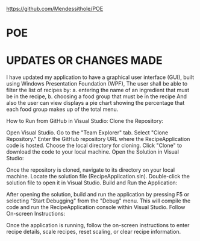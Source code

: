 https://github.com/Mendessithole/POE

# POE
# UPDATES OR CHANGES MADE
I have updated my application to have a graphical user interface (GUI), built using Windows Presentation Foundation (WPF), The user shall be able to filter the list of recipes by: a. entering the name of an ingredient that must be in the recipe, b. choosing a food group that must be in the recipe And also the user can view displays a pie chart showing the percentage that each food group makes up of the total menu.

How to Run from GitHub in Visual Studio: Clone the Repository:

Open Visual Studio. Go to the "Team Explorer" tab. Select "Clone Repository." Enter the GitHub repository URL where the RecipeApplication code is hosted. Choose the local directory for cloning. Click "Clone" to download the code to your local machine. Open the Solution in Visual Studio:

Once the repository is cloned, navigate to its directory on your local machine. Locate the solution file (RecipeApplication.sln). Double-click the solution file to open it in Visual Studio. Build and Run the Application:

After opening the solution, build and run the application by pressing F5 or selecting "Start Debugging" from the "Debug" menu. This will compile the code and run the RecipeApplication console within Visual Studio. Follow On-screen Instructions:

Once the application is running, follow the on-screen instructions to enter recipe details, scale recipes, reset scaling, or clear recipe information.
